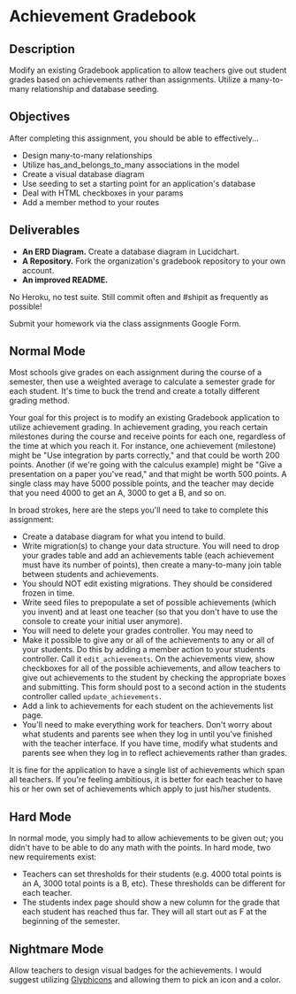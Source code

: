 # Achievement Gradebook

## Description

Modify an existing Gradebook application to allow teachers give out student grades based on achievements rather than assignments.  Utilize a many-to-many relationship and database seeding.

## Objectives

After completing this assignment, you should be able to effectively...

* Design many-to-many relationships
* Utilize has_and_belongs_to_many associations in the model
* Create a visual database diagram
* Use seeding to set a starting point for an application's database
* Deal with HTML checkboxes in your params
* Add a member method to your routes

## Deliverables

* **An ERD Diagram.** Create a database diagram in Lucidchart.
* **A Repository.** Fork the organization's gradebook repository to your own account.
* **An improved README.**

No Heroku, no test suite.  Still commit often and #shipit as frequently as possible!

Submit your homework via the class assignments Google Form.

## Normal Mode

Most schools give grades on each assignment during the course of a semester, then use a weighted average to calculate a semester grade for each student.  It's time to buck the trend and create a totally different grading method.

Your goal for this project is to modify an existing Gradebook application to utilize achievement grading.  In achievement grading, you reach certain milestones during the course and receive points for each one, regardless of the time at which you reach it.  For instance, one achievement (milestone) might be "Use integration by parts correctly," and that could be worth 200 points.  Another (if we're going with the calculus example) might be "Give a presentation on a paper you've read," and that might be worth 500 points.  A single class may have 5000 possible points, and the teacher may decide that you need 4000 to get an A, 3000 to get a B, and so on.

In broad strokes, here are the steps you'll need to take to complete this assignment:

* Create a database diagram for what you intend to build.
* Write migration(s) to change your data structure.  You will need to drop your grades table and add an achievements table (each achievement must have its number of points), then create a many-to-many join table between students and achievements.
* You should NOT edit existing migrations.  They should be considered frozen in time.
* Write seed files to prepopulate a set of possible achievements (which you invent) and at least one teacher (so that you don't have to use the console to create your initial user anymore).
* You will need to delete your grades controller.  You may need to
* Make it possible to give any or all of the achievements to any or all of your students.  Do this by adding a member action to your students controller.  Call it `edit_achievements`.  On the achievements view, show checkboxes for all of the possible achievements, and allow teachers to give out achievements to the student by checking the appropriate boxes and submitting.  This form should post to a second action in the students controller called `update_achievements.`
* Add a link to achievements for each student on the achievements list page.
* You'll need to make everything work for teachers.  Don't worry about what students and parents see when they log in until you've finished with the teacher interface.  If you have time, modify what students and parents see when they log in to reflect achievements rather than grades.

It is fine for the application to have a single list of achievements which span all teachers.  If you're feeling ambitious, it is better for each teacher to have his or her own set of achievements which apply to just his/her students.

## Hard Mode

In normal mode, you simply had to allow achievements to be given out; you didn't have to be able to do any math with the points.  In hard mode, two new requirements exist:

* Teachers can set thresholds for their students (e.g. 4000 total points is an A, 3000 total points is a B, etc).  These thresholds can be different for each teacher.
* The students index page should show a new column for the grade that each student has reached thus far.  They will all start out as F at the beginning of the semester.

## Nightmare Mode

Allow teachers to design visual badges for the achievements.  I would suggest utilizing [Glyphicons](http://glyphicons.com/) and allowing them to pick an icon and a color.
